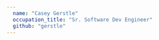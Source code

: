 ```yaml
---
  name: "Casey Gerstle"
  occupation_title: "Sr. Software Dev Engineer"
  github: "gerstle"
---
```

